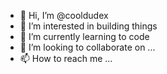 - 👋 Hi, I’m @cooldudex
- 👀 I’m interested in building things
- 🌱 I’m currently learning to code
- 💞️ I’m looking to collaborate on ...
- 📫 How to reach me ...

<!---
cooldudex/cooldudex is a ✨ special ✨ repository because its `README.md` (this file) appears on your GitHub profile.
You can click the Preview link to take a look at your changes.
--->

